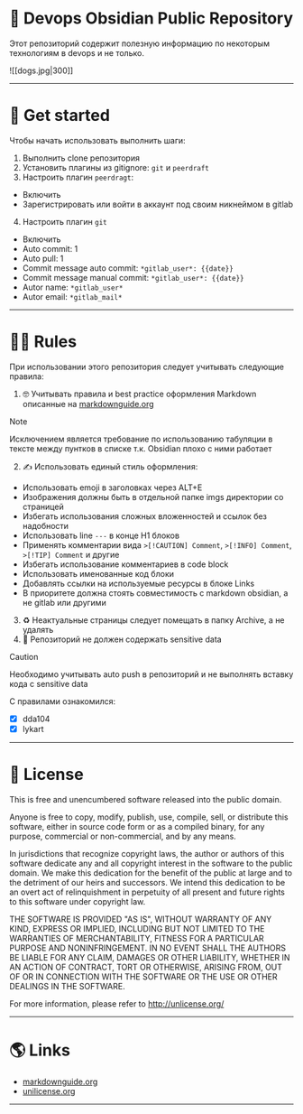 # 🐶 Devops Obsidian Public Repository

Этот репозиторий содержит полезную информацию по некоторым технологиям в devops и не только.

![[dogs.jpg|300]]

---

# 🚀 Get started

Чтобы начать использовать выполнить шаги:

1. Выполнить clone репозитория
2. Установить плагины из gitignore: `git` и `peerdraft`
3. Настроить плагин `peerdragt`:

  - Включить
  - Зарегистрировать или войти в аккаунт под своим никнеймом в gitlab

4. Настроить плагин `git`

  - Включить
  - Auto commit: 1
  - Auto pull: 1
  - Commit message auto commit: `*gitlab_user*: {{date}}`
  - Commit message manual commit: `*gitlab_user*: {{date}}`
  - Autor name: `*gitlab_user*`
  - Autor email: `*gitlab_mail*`

---

# 👩‍🏫 Rules

При использовании этого репозитория следует учитывать следующие правила:

1. 🤓 Учитывать правила и best practice оформления Markdown описанные на [markdownguide.org](https://www.markdownguide.org/basic-syntax/)

> [!NOTE]
> Исключением является требование по использованию табуляции в тексте между пунтков в списке т.к. Obsidian плохо с ними работает

2. ✍️ Использовать единый стиль оформления:

  - Использовать emoji в заголовках через ALT+E
  - Изображения должны быть в отдельной папке imgs директории со страницей
  - Избегать использования сложных вложенностей и ссылок без надобности
  - Использовать line `---` в конце H1 блоков
  - Применять комментарии вида `>[!CAUTION] Comment`, `>[!INFO] Comment`, `>[!TIP] Comment` и другие
  - Избегать использование комментариев в code block
  - Использовать именованные код блоки
  - Добавлять ссылки на используемые ресурсы в блоке Links
  - В приоритете должна стоять совместимость с markdown obsidian, а не gitlab или другими

3. ♻️ Неактуальные страницы следует помещать в папку Archive, а не удалять
4. 🚧 Репозиторий не должен содержать sensitive data

> [!CAUTION]
> Необходимо учитывать auto push в репозиторий и не выполнять вставку кода с sensitive data

С правилами ознакомился:

- [x] dda104
- [x] lykart

---

# 📄 License

This is free and unencumbered software released into the public domain.

Anyone is free to copy, modify, publish, use, compile, sell, or
distribute this software, either in source code form or as a compiled
binary, for any purpose, commercial or non-commercial, and by any
means.

In jurisdictions that recognize copyright laws, the author or authors
of this software dedicate any and all copyright interest in the
software to the public domain. We make this dedication for the benefit
of the public at large and to the detriment of our heirs and
successors. We intend this dedication to be an overt act of
relinquishment in perpetuity of all present and future rights to this
software under copyright law.

THE SOFTWARE IS PROVIDED "AS IS", WITHOUT WARRANTY OF ANY KIND,
EXPRESS OR IMPLIED, INCLUDING BUT NOT LIMITED TO THE WARRANTIES OF
MERCHANTABILITY, FITNESS FOR A PARTICULAR PURPOSE AND NONINFRINGEMENT.
IN NO EVENT SHALL THE AUTHORS BE LIABLE FOR ANY CLAIM, DAMAGES OR
OTHER LIABILITY, WHETHER IN AN ACTION OF CONTRACT, TORT OR OTHERWISE,
ARISING FROM, OUT OF OR IN CONNECTION WITH THE SOFTWARE OR THE USE OR
OTHER DEALINGS IN THE SOFTWARE.

For more information, please refer to <http://unlicense.org/>

---

# 🌎 Links

- [markdownguide.org](https://www.markdownguide.org/basic-syntax/)
- [unilicense.org](http://unlicense.org/)

---
